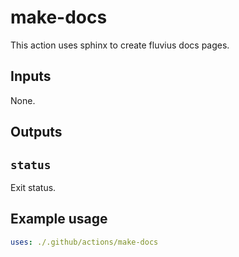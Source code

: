 # make-docs

This action uses sphinx to create fluvius docs pages.

## Inputs

None.

## Outputs

## `status`

Exit status.

## Example usage

```yml
uses: ./.github/actions/make-docs
```
